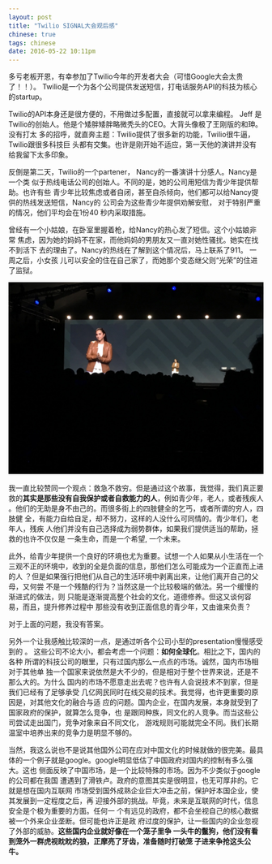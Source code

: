 ```yaml
---
layout: post
title: "Twilio SIGNAL大会观后感"
chinese: true
tags: chinese
date: 2016-05-22 10:11pm
---
```


  多亏老板开恩，有幸参加了Twilio今年的开发者大会（可惜Google大会太贵了！！）。
  Twilio是一个为各个公司提供发送短信，打电话服务API的科技为核心的startup。

  Twilio的API本身还是很方便的，不用做过多配置，直接就可以拿来编程。 Jeff 是
Twilio的创始人。他是个矮胖矮胖略微秃头的CEO。大背头像极了王刚版的和珅。 没有打太
多的招呼，就直奔主题：Twilio提供了很多新的功能，Twilio很牛逼，Twilio跟很多科技巨
头都有交集。也许是刚开始不适应，第一天他的演讲并没有给我留下太多印象。

反倒是第二天，Twilio的一个partener， Nancy的一番演讲十分感人。Nancy是一个类
似于热线电话公司的创始人。不同的是，她的公司用短信为青少年提供帮助。也许有些
青少年比较焦虑或者自闭，甚至自杀倾向，他们都可以给Nancy提供的热线发送短信，Nancy的
公司会为这些青少年提供劝解安慰， 对于特别严重的情况，他们平均会在1份40
秒内采取措施。

曾经有一个小姑娘，在卧室里握着枪，给Nancy的热心发了短信。这个小姑娘非常
焦虑，因为她的妈妈不在家，而他妈妈的男朋友又一直对她性骚扰。她实在找不到活下
去的理由了。Nancy的热线在了解到这个情况后，马上联系了911。 一周之后，小女孩
儿可以安全的住在自己家了，而她那个变态继父则“光荣”的住进了监狱。

![Nancy][Nancy]

我一直比较赞同一个观点：救急不救穷。但是通过这个故事，我觉得，我们真正要
救的**其实是那些没有自我保护或者自救能力的人**，例如青少年，老人，或者残疾人
。他们的无助是身不由己的。而很多街上的四肢健全的乞丐，或者所谓的穷人，四肢健
全，有能力自给自足，却不努力，这样的人没什么可同情的。青少年们，老年人，残疾
人他们并没有自己选择成为弱势群体，如果我们提供适当的帮助，拯救的也许不仅仅是
一条生命，而是一个希望, 一个未来。

此外，给青少年提供一个良好的环境也尤为重要。试想一个人如果从小生活在一个
三观不正的环境中，收到的全是负面的信息，那他们怎么可能成为一个正直而上进的人
？但是如果强行把他们从自己的生活环境中剥离出来，让他们离开自己的父母，又何尝
不是一个残酷的行为？当然这是一个比较极端的做法。另一个缓慢的渐进式的做法，则
只能是逐渐提高整个社会的文化，道德修养。但这又谈何容易，而且，提升修养过程中
那些没有收到正面信息的青少年，又由谁来负责？

对于上面的问题，我没有答案。

另外一个让我感触比较深的一点，是通过听各个公司小型的presentation慢慢感受到的
。 这些公司不论大小，都会考虑一个问题：**如何全球化**。相比之下，国内的各种
所谓的科技公司的眼里，只有过国内那么一点点的市场。诚然，国内市场相对于其他单
独一个国家来说依然是大不少的，但是相对于整个世界来说，还是不那么大的。为什么
国内的市场不愿意走出去呢？也许有人会说技术不到家，但是我们已经有了足够承受
几亿网民同时在线交易的技术。我觉得，也许更重要的原因是，对其他文化的融合与适
应的问题。国内企业，在国内发展，本身就受到了国家政府的保护，就算怎么竞争，也
是跟同种族，同文化的人竞争。而当这些公司尝试走出国门，竞争对象来自不同文化，
游戏规则可能就完全不同。我们长期温室中培养出来的竞争力是明显不够的。

当然，我这么说也不是说其他国外公司在应对中国文化的时候就做的很完美。最具
体的一个例子就是google。google明显低估了中国政府对国内的控制有多么强大。这也
侧面反映了中国市场，是一个比较特殊的市场。因为不少类似于google的公司都在我国
遭遇到了滑铁卢。政府的意图其实是很明显，也无可厚非的。它就是想在国内互联网
市场受到国外成熟企业巨大冲击之前，保护好本国企业，使其发展到一定程度之后，再
迎接外部的挑战。毕竟，未来是互联网的时代，信息安全是个极为重要的方面。任何一
个有远见的政府，都不会坐视自己的核心数据被一个外来企业垄断。但可能也许正是政
府过度的保护，让一些国内的企业忽视了外部的威胁。**这些国内企业就好像在一个笼子里争
一头牛的鬣狗，他们没有看到笼外一群虎视眈眈的狼，正摩亮了牙齿，准备随时打破笼
子进来争抢这头公牛。**

[Nancy]: /assets/images/nancy.jpg
